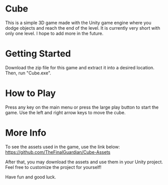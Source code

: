 # Cube
This is a simple 3D game made with the Unity game engine where you dodge objects and reach the end of the level.
It is currently very short with only one level.
I hope to add more in the future.

# Getting Started
Download the zip file for this game and extract it into a desired location. Then, run "Cube.exe".

# How to Play
Press any key on the main menu or press the large play button to start the game. Use the left and right arrow keys to move the cube.

# More Info
To see the assets used in the game, use the link below:
https://github.com/TheFinalGuardian/Cube-Assets

After that, you may download the assets and use them in your Unity project.
Feel free to customize the project for yourself!

Have fun and good luck.
